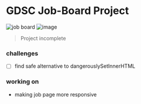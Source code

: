 # GDSC Job-Board Project


![job board](https://www.jobsoid.com/wp-content/uploads/2021/11/Top-5-Job-Boards-in-Argentina-Blog-Image-1280x720.png)
![image](https://cdni.iconscout.com/illustration/premium/thumb/online-job-search-4735567-3985908.png)

> Project incomplete

### challenges 
- [ ] find safe alternative to dangerouslySetInnerHTML

### working on
- making job page more responsive

